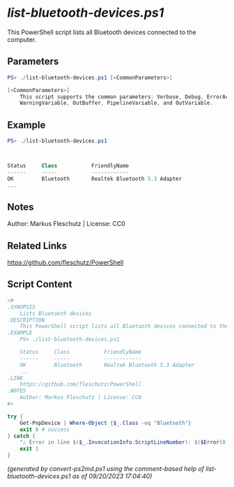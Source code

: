 *list-bluetooth-devices.ps1*
================

This PowerShell script lists all Bluetooth devices connected to the computer.

Parameters
----------
```powershell
PS> ./list-bluetooth-devices.ps1 [<CommonParameters>]

[<CommonParameters>]
    This script supports the common parameters: Verbose, Debug, ErrorAction, ErrorVariable, WarningAction, 
    WarningVariable, OutBuffer, PipelineVariable, and OutVariable.
```

Example
-------
```powershell
PS> ./list-bluetooth-devices.ps1



Status     Class           FriendlyName                                    InstanceId
------     -----           ------------                                    ----------
OK         Bluetooth       Realtek Bluetooth 5.3 Adapter                   USB\VID_...
...

```

Notes
-----
Author: Markus Fleschutz | License: CC0

Related Links
-------------
https://github.com/fleschutz/PowerShell

Script Content
--------------
```powershell
<#
.SYNOPSIS
	Lists Bluetooth devices
.DESCRIPTION
	This PowerShell script lists all Bluetooth devices connected to the computer.
.EXAMPLE
	PS> ./list-bluetooth-devices.ps1

	Status     Class           FriendlyName                                    InstanceId
	------     -----           ------------                                    ----------
	OK         Bluetooth       Realtek Bluetooth 5.3 Adapter                   USB\VID_...
	...
.LINK
	https://github.com/fleschutz/PowerShell
.NOTES
	Author: Markus Fleschutz | License: CC0
#>

try {
	Get-PnpDevice | Where-Object {$_.Class -eq "Bluetooth"}
	exit 0 # success
} catch {
	"⚠️ Error in line $($_.InvocationInfo.ScriptLineNumber): $($Error[0])"
	exit 1
}
```

*(generated by convert-ps2md.ps1 using the comment-based help of list-bluetooth-devices.ps1 as of 09/20/2023 17:04:40)*
